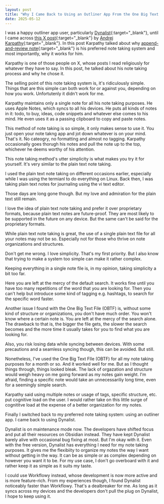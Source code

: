 ```yaml
---
layout: post
title: "Why I Came Back to Using an Outliner App From the One Big Text File (OBTF)"
date: 2025-05-12
---
```


I was a happy outliner app user, particularly [Dynalist](https://dynalist.io/){:target="_blank"}, until I came across [this X post](https://x.com/karpathy/status/1902503836067229803){:target="_blank"} by [Andrej Karpathy](https://x.com/karpathy){:target="_blank"}. In this post Karpathy talked about why [append-and-review note](https://karpathy.bearblog.dev/the-append-and-review-note/){:target="_blank"} is his preferred note taking system and most importantly, why it works for him. 

Karpathy is one of those people on X, whose posts I read religiously for whatever they have to say. In this post, he talked about his note taking process and why he chose it. 

The selling point of this note taking system is, it's ridiculously simple. Things that are this simple can both work for or against you, depending on how you work. Unfortutenly it didn't work for me.

Karpathy maintains only a single note for all his note taking purposes. He uses Apple Notes, which syncs to all his devices. He puts all kinds of notes in it: todo, to buy, ideas, code snippets and whatever else comes to his mind. He even uses it as a passing clipboard to copy and paste notes. 

This method of note taking is so simple, it only makes sense to use it. You just open your note takng app and jot down whatever is on your mind. That's it. No cateogry, no formatting and almost no tagging. Karpathy occasionally goes thorugh his notes and pull the note up to the top, whichever he deems worthy of his attention.

This note taking method's utter simplicity is what makes you try it for yourself. It's very similar to the plain text note taking. 

I used the plain text note taking on different occasions earlier, especially while I was using the termianl to do everything on Linux. Back then, I was taking plain text notes for journaling using the vi text editor.

Those days are long gone though. But my love and admiration for the plain text still remain. 

I love the idea of plain text note taking and prefer it over proprietary formats, because plain text notes are future-proof. They are most likely to be supported in the future on any device. But the same can't be said for the proprietary formats.

While plain text note taking is great, the use of a single plain text file for all your notes may not be so. Especially not for those who thrive on note organizations and structures.

Don't get me wrong. I love simplicity. That's my first priority. But I also know that trying to make a system too simple can make it rather complex. 

Keeping everything in a single note file is, in my opinion, taking simplicity a bit too far. 

Here you are left at the mercy of the default search. It works fine until you have too many repetitions of the word that you are looking for. Then you can't help but introduce some kind of tagging e.g. hashtags, to search for the specific word faster.

Another issue I found with the One Big Text File (OBTF) is, without some kind of structure or organizations, you don't have much order. You won't know where a certain note is. You are left at the mercy of the search alone. The drawback to that is, the bigger the file gets, the slower the search becomes and the more time it usually takes for you to find what you are looking for.

Also, you risk losing data while syncing between devices. With some precautions and a seamless syncing though, this can be avoided. But still.

Nonetheless, I've used the One Big Text FIle (OBTF) for all my note taking purposes for a month or so. And it worked well for me. But as I thought things through, things looked bleak. The lack of orgazation and structure would weigh heavy on me going forward as my notes gain weight. I'm afraid, finding a specific note would take an unnecessariliy long time, even for a seemingly simple search.

Karpathy said using multiple notes or usage of tags, specific structure, etc. put cognitive load on the user. I would rather take on this little surge of cognititve load at the expense of a better organization for my notes.

Finally I switched back to my preferred note taking system: using an outliner app. I came back to using Dynalist.

Dynalist is on maintenance mode now. The developers have shifted focus and put all their resources on Obsidian instead. They have kept Dynalist barely alive with occasional bug fixing at most. But I'm okay with it. Even with the free version, Dynalist has everything I need for my note taking purposes. It gives me the flexibiity to organize my notes the way I want without getting in the way. It can be as simple or as complex depending on however you want it to be. For my use case, I don't go overboard with it and rather keep it as simple as it suits my taste.

I could use Workflowy instead, whose development is now more active and is more feature-rich. From my experiences though, I found Dynalist noticeably faster than Workflowy. That's a dealbreaker for me. As long as it syncs across my devices and the developers don't pull the plug on Dynalist, I hope to keep using it.